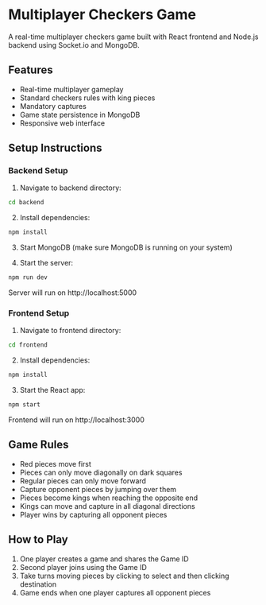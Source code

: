 # Multiplayer Checkers Game

A real-time multiplayer checkers game built with React frontend and Node.js backend using Socket.io and MongoDB.

## Features

- Real-time multiplayer gameplay
- Standard checkers rules with king pieces
- Mandatory captures
- Game state persistence in MongoDB
- Responsive web interface

## Setup Instructions

### Backend Setup

1. Navigate to backend directory:
```bash
cd backend
```

2. Install dependencies:
```bash
npm install
```

3. Start MongoDB (make sure MongoDB is running on your system)

4. Start the server:
```bash
npm run dev
```

Server will run on http://localhost:5000

### Frontend Setup

1. Navigate to frontend directory:
```bash
cd frontend
```

2. Install dependencies:
```bash
npm install
```

3. Start the React app:
```bash
npm start
```

Frontend will run on http://localhost:3000

## Game Rules

- Red pieces move first
- Pieces can only move diagonally on dark squares
- Regular pieces can only move forward
- Capture opponent pieces by jumping over them
- Pieces become kings when reaching the opposite end
- Kings can move and capture in all diagonal directions
- Player wins by capturing all opponent pieces

## How to Play

1. One player creates a game and shares the Game ID
2. Second player joins using the Game ID
3. Take turns moving pieces by clicking to select and then clicking destination
4. Game ends when one player captures all opponent pieces